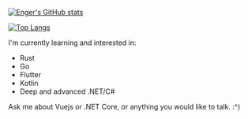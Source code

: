 [![Enger's GitHub stats](https://github-readme-stats.vercel.app/api?username=EJGamer21&theme=tokyonight&count_private=true&show_icons=true )](https://github.com/anuraghazra/github-readme-stats)

[![Top Langs](https://github-readme-stats.vercel.app/api/top-langs/?username=EJGamer21&theme=tokyonight&layout=compact)](https://github.com/anuraghazra/github-readme-stats)

I'm currently learning and interested in:
 * Rust
 * Go
 * Flutter
 * Kotlin
 * Deep and advanced .NET/C#

Ask me about Vuejs or .NET Core, or anything you would like to talk. :^)

<!-- **EJGamer21/EJGamer21** is a ✨ _special_ ✨ repository because its `README.md` (this file) appears on your GitHub profile.

Here are some ideas to get you started:

- 🔭 I’m currently working on ...
- 🌱 I’m currently learning ...
- 👯 I’m looking to collaborate on ...
- 🤔 I’m looking for help with ...
- 💬 Ask me about ...
- 📫 How to reach me: ...
- 😄 Pronouns: ...
- ⚡ Fun fact: ...
-->
